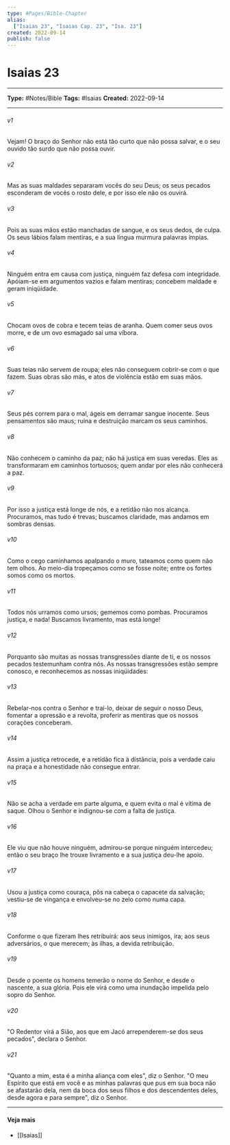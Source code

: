```yaml
---
type: #Pages/Bible-Chapter
alias:
  ["Isaias 23", "Isaias Cap. 23", "Isa. 23"]
created: 2022-09-14
publish: false
---
```


# Isaias 23

---

**Type:** #Notes/Bible
**Tags:** #Isaias
**Created:** 2022-09-14

---

###### v1
Vejam! O braço do Senhor não está tão curto que não possa salvar, e o seu ouvido tão surdo que não possa ouvir.
###### v2
Mas as suas maldades separaram vocês do seu Deus; os seus pecados esconderam de vocês o rosto dele, e por isso ele não os ouvirá.
###### v3
Pois as suas mãos estão manchadas de sangue, e os seus dedos, de culpa. Os seus lábios falam mentiras, e a sua língua murmura palavras ímpias.
###### v4
Ninguém entra em causa com justiça, ninguém faz defesa com integridade. Apóiam-se em argumentos vazios e falam mentiras; concebem maldade e geram iniqüidade.
###### v5
Chocam ovos de cobra e tecem teias de aranha. Quem comer seus ovos morre, e de um ovo esmagado sai uma víbora.
###### v6
Suas teias não servem de roupa; eles não conseguem cobrir-se com o que fazem. Suas obras são más, e atos de violência estão em suas mãos.
###### v7
Seus pés correm para o mal, ágeis em derramar sangue inocente. Seus pensamentos são maus; ruína e destruição marcam os seus caminhos.
###### v8
Não conhecem o caminho da paz; não há justiça em suas veredas. Eles as transformaram em caminhos tortuosos; quem andar por eles não conhecerá a paz.
###### v9
Por isso a justiça está longe de nós, e a retidão não nos alcança. Procuramos, mas tudo é trevas; buscamos claridade, mas andamos em sombras densas.
###### v10
Como o cego caminhamos apalpando o muro, tateamos como quem não tem olhos. Ao meio-dia tropeçamos como se fosse noite; entre os fortes somos como os mortos.
###### v11
Todos nós urramos como ursos; gememos como pombas. Procuramos justiça, e nada! Buscamos livramento, mas está longe!
###### v12
Porquanto são muitas as nossas transgressões diante de ti, e os nossos pecados testemunham contra nós. As nossas transgressões estão sempre conosco, e reconhecemos as nossas iniqüidades:
###### v13
Rebelar-nos contra o Senhor e traí-lo, deixar de seguir o nosso Deus, fomentar a opressão e a revolta, proferir as mentiras que os nossos corações conceberam.
###### v14
Assim a justiça retrocede, e a retidão fica à distância, pois a verdade caiu na praça e a honestidade não consegue entrar.
###### v15
Não se acha a verdade em parte alguma, e quem evita o mal é vítima de saque. Olhou o Senhor e indignou-se com a falta de justiça.
###### v16
Ele viu que não houve ninguém, admirou-se porque ninguém intercedeu; então o seu braço lhe trouxe livramento e a sua justiça deu-lhe apoio.
###### v17
Usou a justiça como couraça, pôs na cabeça o capacete da salvação; vestiu-se de vingança e envolveu-se no zelo como numa capa.
###### v18
Conforme o que fizeram lhes retribuirá: aos seus inimigos, ira; aos seus adversários, o que merecem; às ilhas, a devida retribuição.
###### v19
Desde o poente os homens temerão o nome do Senhor, e desde o nascente, a sua glória. Pois ele virá como uma inundação impelida pelo sopro do Senhor.
###### v20
"O Redentor virá a Sião, aos que em Jacó arrependerem-se dos seus pecados", declara o Senhor.  
###### v21
"Quanto a mim, esta é a minha aliança com eles", diz o Senhor. "O meu Espírito que está em você e as minhas palavras que pus em sua boca não se afastarão dela, nem da boca dos seus filhos e dos descendentes deles, desde agora e para sempre", diz o Senhor.


---

#### Veja mais

- [[Isaias]]
